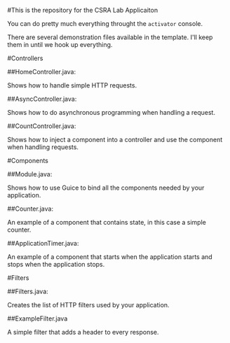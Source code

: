 #This is the repository for the CSRA Lab Applicaiton

You can do pretty much everything throught the `activator` console.

There are several demonstration files available in the template. I'll keep them in until we hook up everything.

#Controllers

##HomeController.java:

  Shows how to handle simple HTTP requests.

##AsyncController.java:

  Shows how to do asynchronous programming when handling a request.

##CountController.java:

  Shows how to inject a component into a controller and use the component when
  handling requests.

#Components

##Module.java:

  Shows how to use Guice to bind all the components needed by your application.

##Counter.java:

  An example of a component that contains state, in this case a simple counter.

##ApplicationTimer.java:

  An example of a component that starts when the application starts and stops
  when the application stops.

#Filters

##Filters.java:

  Creates the list of HTTP filters used by your application.

##ExampleFilter.java

  A simple filter that adds a header to every response.